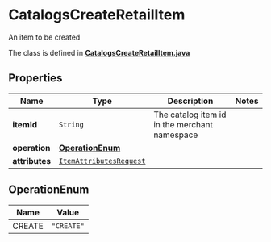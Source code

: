 

# CatalogsCreateRetailItem

An item to be created

The class is defined in **[CatalogsCreateRetailItem.java](../../src/main/java/org/openapitools/model/CatalogsCreateRetailItem.java)**

## Properties

Name | Type | Description | Notes
------------ | ------------- | ------------- | -------------
**itemId** | `String` | The catalog item id in the merchant namespace | 
**operation** | [**OperationEnum**](#OperationEnum) |  | 
**attributes** | [`ItemAttributesRequest`](ItemAttributesRequest.md) |  | 


## OperationEnum

Name | Value
---- | -----
CREATE | `"CREATE"`



